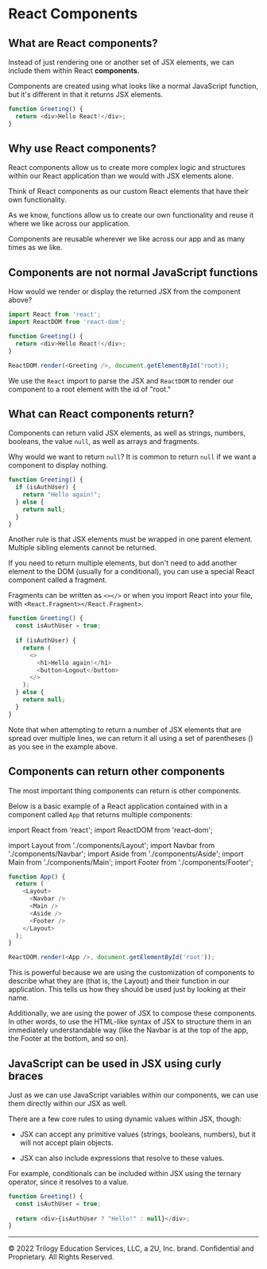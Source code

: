 # React Components

## What are React components?

Instead of just rendering one or another set of JSX elements, we can include them within React **components**.

Components are created using what looks like a normal JavaScript function, but it's different in that it returns JSX elements.

```js
function Greeting() {
  return <div>Hello React!</div>;   
}
```

## Why use React components?

React components allow us to create more complex logic and structures within our React application than we would with JSX elements alone.

Think of React components as our custom React elements that have their own functionality.

As we know, functions allow us to create our own functionality and reuse it where we like across our application.

Components are reusable wherever we like across our app and as many times as we like.

## Components are not normal JavaScript functions

How would we render or display the returned JSX from the component above?

```js
import React from 'react';
import ReactDOM from 'react-dom';

function Greeting() {
  return <div>Hello React!</div>;   
}

ReactDOM.render(<Greeting />, document.getElementById("root));
```

We use the `React` import to parse the JSX and `ReactDOM` to render our component to a root element with the id of "root."

## What can React components return?

Components can return valid JSX elements, as well as strings, numbers, booleans, the value `null`, as well as arrays and fragments.

Why would we want to return `null`? It is common to return `null` if we want a component to display nothing.

```js
function Greeting() {
  if (isAuthUser) {
    return "Hello again!";   
  } else {
    return null;
  }
}
```

Another rule is that JSX elements must be wrapped in one parent element. Multiple sibling elements cannot be returned.

If you need to return multiple elements, but don't need to add another element to the DOM (usually for a conditional), you can use a special React component called a fragment.

Fragments can be written as `<></>` or when you import React into your file, with `<React.Fragment></React.Fragment>`.

```js
function Greeting() {
  const isAuthUser = true;  
    
  if (isAuthUser) {
    return (
      <>
        <h1>Hello again!</h1>
        <button>Logout</button>
      </>
    );
  } else {
    return null;
  }
}
```

Note that when attempting to return a number of JSX elements that are spread over multiple lines, we can return it all using a set of parentheses () as you see in the example above.

## Components can return other components

The most important thing components can return is other components.

Below is a basic example of a React application contained with in a component called `App` that returns multiple components:

import React from 'react';
import ReactDOM from 'react-dom';

import Layout from './components/Layout';
import Navbar from './components/Navbar';
import Aside from './components/Aside';
import Main from './components/Main';
import Footer from './components/Footer';

```js
function App() {
  return (
    <Layout>
      <Navbar />
      <Main />
      <Aside />
      <Footer />
    </Layout>
  );
}

ReactDOM.render(<App />, document.getElementById('root'));
```

This is powerful because we are using the customization of components to describe what they are (that is, the Layout) and their function in our application. This tells us how they should be used just by looking at their name.

Additionally, we are using the power of JSX to compose these components. In other words, to use the HTML-like syntax of JSX to structure them in an immediately understandable way (like the Navbar is at the top of the app, the Footer at the bottom, and so on).

## JavaScript can be used in JSX using curly braces

Just as we can use JavaScript variables within our components, we can use them directly within our JSX as well.

There are a few core rules to using dynamic values within JSX, though:

* JSX can accept any primitive values (strings, booleans, numbers), but it will not accept plain objects.

* JSX can also include expressions that resolve to these values.

For example, conditionals can be included within JSX using the ternary operator, since it resolves to a value.

```js
function Greeting() {
  const isAuthUser = true;  
    
  return <div>{isAuthUser ? "Hello!" : null}</div>;
}
```

---
© 2022 Trilogy Education Services, LLC, a 2U, Inc. brand. Confidential and Proprietary. All Rights Reserved.